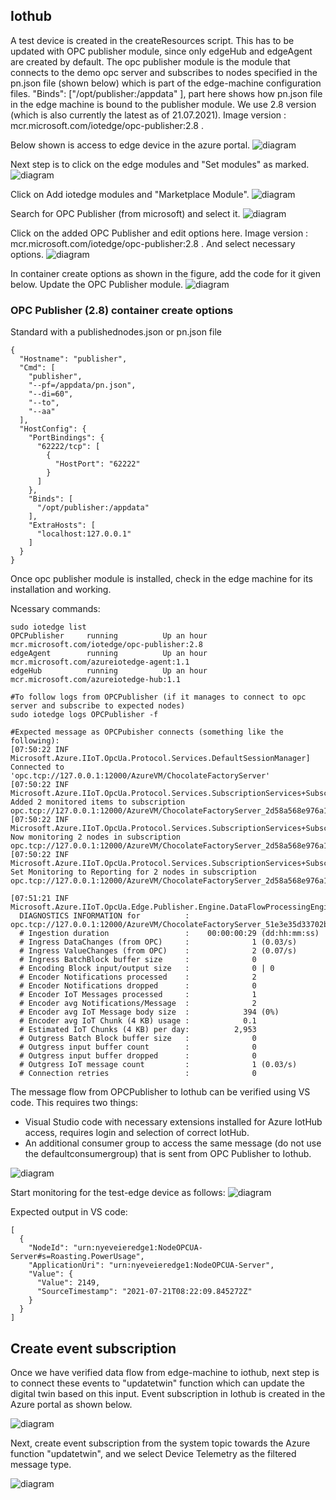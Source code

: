 ## Iothub
A test device is created in the createResources script. This has to be updated with OPC publisher module, since only edgeHub and edgeAgent are created by default. The opc publisher module is the module that connects to the demo opc server and subscribes to nodes specified in the pn.json file (shown below) which is part of the edge-machine configuration files. "Binds": ["/opt/publisher:/appdata" ], part here shows how pn.json file in the edge machine is bound to the publisher module. We use 2.8 version (which is also currently the latest as of 21.07.2021). Image version : mcr.microsoft.com/iotedge/opc-publisher:2.8 .

Below shown is access to edge device in the azure portal.
![diagram](./images/edgedevice.png)

Next step is to click on the edge modules and "Set modules" as marked.
![diagram](./images/setmodules.png)

Click on Add iotedge modules and "Marketplace Module".
![diagram](./images/marketplace.png)

Search for OPC Publisher (from microsoft) and select it.
![diagram](./images/publisher.png)

Click on the added OPC Publisher and edit options here. Image version : mcr.microsoft.com/iotedge/opc-publisher:2.8 . And select necessary options.
![diagram](./images/modulesettings.png)

In container create options as shown in the figure, add the code for it given below. Update the OPC Publisher module.
![diagram](./images/containercreateoptions.png)

### OPC Publisher (2.8) container create options 
Standard with a publishednodes.json or pn.json file
```
{
  "Hostname": "publisher",
  "Cmd": [
    "publisher",
    "--pf=/appdata/pn.json",
    "--di=60",
    "--to",
    "--aa"
  ],
  "HostConfig": {
    "PortBindings": {
      "62222/tcp": [
        {
          "HostPort": "62222"
        }
      ]
    },
    "Binds": [
      "/opt/publisher:/appdata"
    ],
    "ExtraHosts": [
      "localhost:127.0.0.1"
    ]
  }
}
```

Once opc publisher module is installed, check in the edge machine for its installation and working. 

Ncessary commands: 
```
sudo iotedge list
OPCPublisher     running          Up an hour       mcr.microsoft.com/iotedge/opc-publisher:2.8
edgeAgent        running          Up an hour       mcr.microsoft.com/azureiotedge-agent:1.1
edgeHub          running          Up an hour       mcr.microsoft.com/azureiotedge-hub:1.1

#To follow logs from OPCPublisher (if it manages to connect to opc server and subscribe to expected nodes)
sudo iotedge logs OPCPublisher -f

#Expected message as OPCPubisher connects (something like the following): 
[07:50:22 INF Microsoft.Azure.IIoT.OpcUa.Protocol.Services.DefaultSessionManager] Connected to 'opc.tcp://127.0.0.1:12000/AzureVM/ChocolateFactoryServer' 
[07:50:22 INF Microsoft.Azure.IIoT.OpcUa.Protocol.Services.SubscriptionServices+SubscriptionWrapper] Added 2 monitored items to subscription opc.tcp://127.0.0.1:12000/AzureVM/ChocolateFactoryServer_2d58a568e976a19059233ea09a5da73d48bace9d 
[07:50:22 INF Microsoft.Azure.IIoT.OpcUa.Protocol.Services.SubscriptionServices+SubscriptionWrapper] Now monitoring 2 nodes in subscription opc.tcp://127.0.0.1:12000/AzureVM/ChocolateFactoryServer_2d58a568e976a19059233ea09a5da73d48bace9d 
[07:50:22 INF Microsoft.Azure.IIoT.OpcUa.Protocol.Services.SubscriptionServices+SubscriptionWrapper] Set Monitoring to Reporting for 2 nodes in subscription opc.tcp://127.0.0.1:12000/AzureVM/ChocolateFactoryServer_2d58a568e976a19059233ea09a5da73d48bace9d 

[07:51:21 INF Microsoft.Azure.IIoT.OpcUa.Edge.Publisher.Engine.DataFlowProcessingEngine] 
  DIAGNOSTICS INFORMATION for          : opc.tcp://127.0.0.1:12000/AzureVM/ChocolateFactoryServer_51e3e35d33702b3f601700d2852c82c5b2336b3e
  # Ingestion duration                 :    00:00:00:29 (dd:hh:mm:ss)
  # Ingress DataChanges (from OPC)     :              1 (0.03/s)
  # Ingress ValueChanges (from OPC)    :              2 (0.07/s)
  # Ingress BatchBlock buffer size     :              0
  # Encoding Block input/output size   :              0 | 0
  # Encoder Notifications processed    :              2
  # Encoder Notifications dropped      :              0
  # Encoder IoT Messages processed     :              1
  # Encoder avg Notifications/Message  :              2
  # Encoder avg IoT Message body size  :            394 (0%)
  # Encoder avg IoT Chunk (4 KB) usage :            0.1
  # Estimated IoT Chunks (4 KB) per day:          2,953
  # Outgress Batch Block buffer size   :              0
  # Outgress input buffer count        :              0
  # Outgress input buffer dropped      :              0
  # Outgress IoT message count         :              1 (0.03/s)
  # Connection retries                 :              0

```

The message flow from OPCPublisher to Iothub can be verified using VS code. This requires two things:

* Visual Studio code with necessary extensions installed for Azure IotHub access, requires login and selection of correct IotHub.
* An additional consumer group to access the same message (do not use the defaultconsumergroup) that is sent from OPC Publisher to Iothub.

![diagram](./images/consumergroup.png)

Start monitoring for the test-edge device as follows:
![diagram](./images/monitor.png)

Expected output in VS code:

```
[
  {
    "NodeId": "urn:nyeveieredge1:NodeOPCUA-Server#s=Roasting.PowerUsage",
    "ApplicationUri": "urn:nyeveieredge1:NodeOPCUA-Server",
    "Value": {
      "Value": 2149,
      "SourceTimestamp": "2021-07-21T08:22:09.845272Z"
    }
  }
]
```

## Create event subscription
Once we have verified data flow from edge-machine to iothub, next step is to connect these events to "updatetwin" function which can update the digital twin based on this input. Event subscription in Iothub is created in the Azure portal as shown below.

![diagram](./images/events.png)

Next, create event subscription from the system topic towards the Azure function "updatetwin", and we select Device Telemetry as the filtered message type.

![diagram](./images/subscription.png)
